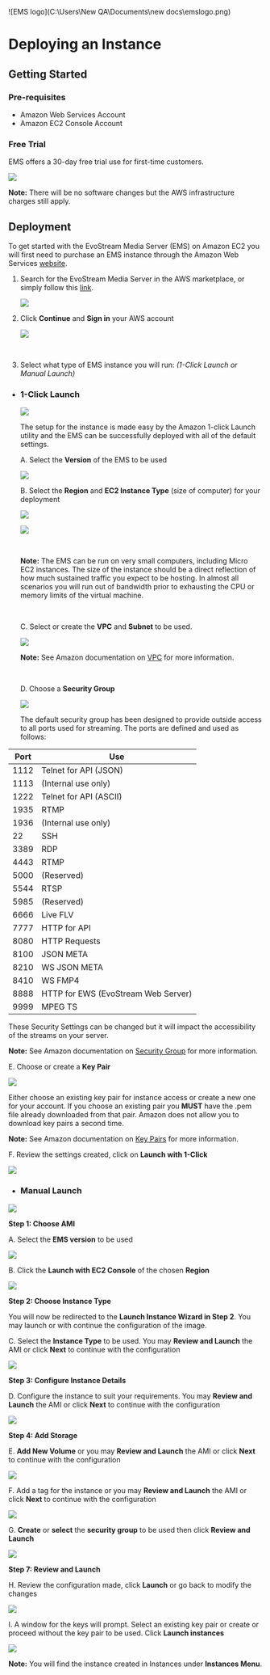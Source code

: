 ![EMS logo](C:\Users\New QA\Documents\new docs\emslogo.png)



# Deploying an Instance



## Getting Started

### Pre-requisites

- Amazon Web Services Account
- Amazon EC2 Console Account





### Free Trial

EMS offers a 30-day free trial use for first-time customers.

![](../assets/image12.png)

**Note:** There will be no software changes but the AWS infrastructure charges still apply.



## Deployment

To get started with the EvoStream Media Server (EMS) on Amazon EC2 you will first need to purchase an EMS instance through the Amazon Web Services [website](https://aws.amazon.com/marketplace).

1. Search for the EvoStream Media Server in the AWS marketplace, or simply follow this [link](https://aws.amazon.com/marketplace/pp/B00VTR946Y).

   ![](../assets/image1.JPG)

2. Click **Continue** and **Sign in** your AWS account

   ![](../assets/image2.png)

   ​

3. Select what type of EMS instance you will run: *(1-Click Launch or Manual Launch)*

- ### **1-Click Launch**

  ![](../assets/image3.jpeg)

  The setup for the instance is made easy by the Amazon 1-click Launch utility and the EMS can be successfully deployed with all of the default settings.

  A.	Select the **Version** of the EMS to be used

  ![](../assets/image4.JPG)

  B.	Select the **Region** and **EC2 Instance Type** (size of computer) for your deployment

  ![](../assets/region.jpg)

  ![](../assets/image5.JPG)

  ​

  **Note:** The EMS can be run on very small computers, including Micro EC2 instances. The size of the instance should be a direct reflection of how much sustained traffic you expect to be hosting. In almost all scenarios you will run out of bandwidth prior to exhausting the CPU or memory limits of the virtual machine.

  ​

  C.	Select or create the **VPC** and **Subnet** to be used.

  ![](../assets/image6.JPG)

  **Note:** See Amazon documentation on [VPC](http://docs.aws.amazon.com/AmazonVPC/latest/UserGuide/VPC_Introduction.html) for more information.

  ​

  D.	Choose a **Security Group**

  ![](../assets/image7.JPG)

  The default security group has been designed to provide outside access to all ports used for streaming. The ports are defined and used as follows:

| **Port** | **Use**                             |
| -------- | ----------------------------------- |
| 1112     | Telnet for API (JSON)               |
| 1113     | (Internal use only)                 |
| 1222     | Telnet for API (ASCII)              |
| 1935     | RTMP                                |
| 1936     | (Internal use only)                 |
| 22       | SSH                                 |
| 3389     | RDP                                 |
| 4443     | RTMP                                |
| 5000     | (Reserved)                          |
| 5544     | RTSP                                |
| 5985     | (Reserved)                          |
| 6666     | Live FLV                            |
| 7777     | HTTP for API                        |
| 8080     | HTTP Requests                       |
| 8100     | JSON META                           |
| 8210     | WS JSON META                        |
| 8410     | WS FMP4                             |
| 8888     | HTTP for EWS (EvoStream Web Server) |
| 9999     | MPEG TS                             |

These Security Settings can be changed but it will impact the accessibility of the streams on your server.

**Note:** See Amazon documentation on [Security Group](https://docs.aws.amazon.com/AWSEC2/latest/UserGuide/using-network-security.html#default-security-group) for more information.



E.	Choose or create a **Key Pair**

![](../assets/image8.JPG)

Either choose an existing key pair for instance access or create a new one for your account. If you choose an existing pair you **MUST** have the .pem file already downloaded from that pair. Amazon does not allow you to download key pairs a second time.

**Note:** See Amazon documentation on [Key Pairs](http://docs.aws.amazon.com/AWSEC2/latest/UserGuide/ec2-key-pairs.html) for more information.



F.	Review the settings created, click on **Launch with 1-Click**

![](../assets/image9.jpeg)



- ### **Manual Launch**

![](../assets/image10.jpeg)



**Step 1: Choose AMI**

A.	Select the **EMS version** to be used

![](../assets/image11.JPG)



B.	Click the **Launch with EC2 Console** of the chosen **Region**

![](../assets/region_man.JPG)



**Step 2: Choose Instance Type**

You will now be redirected to the **Launch Instance Wizard in Step 2**. You may launch or with continue the configuration of the image.

C.	Select the **Instance Type** to be used. You may **Review and Launch** the AMI or click **Next** to continue with the configuration

![](../assets/instancetype.JPG)



**Step 3: Configure Instance Details**

D.	Configure the instance to suit your requirements. You may **Review and Launch** the AMI or click **Next** to continue with the configuration

![](../assets/instance.JPG)



**Step 4: Add Storage**

E.	**Add New Volume** or you may **Review and Launch** the AMI or click **Next** to continue with the configuration

![](../assets/volume.JPG)



F.	Add a tag for the instance or you may **Review and Launch** the AMI or click **Next** to continue with the configuration

![](../assets/tag.JPG)



G.	**Create** or **select** the **security group** to be used then click **Review and Launch**

![](../assets/securitygroup.JPG)



**Step 7: Review and Launch**

H.	Review the configuration made, click **Launch** or go back to modify the changes

![](../assets/review.JPG)



I.	A window for the keys will prompt. Select an existing key pair or create or proceed without the key pair to be used. Click **Launch instances**

![](../assets/keypair.jpg)



**Note:** You will find the instance created in Instances under **Instances Menu**.
